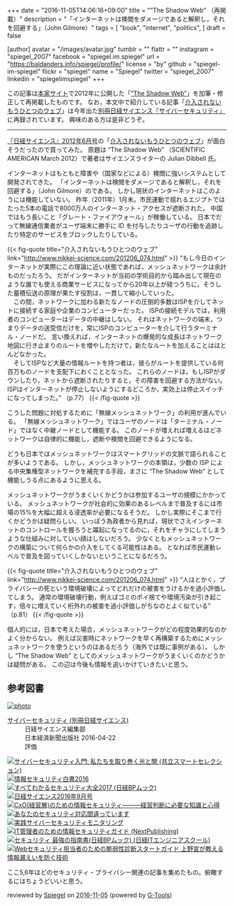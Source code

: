 +++
date = "2016-11-05T14:06:16+09:00"
title = "“The Shadow Web” （再掲載）"
description = "「インターネットは検閲をダメージであると解釈し，それを回避する」（John Gilmore）"
tags = [
  "book",
  "internet",
  "politics",
]
draft = false

[author]
  avatar = "/images/avatar.jpg"
  tumblr = ""
  flattr = ""
  instagram = "spiegel_2007"
  facebook = "spiegel.im.spiegel"
  url = "https://baldanders.info/spiegel/profile/"
  license = "by"
  github = "spiegel-im-spiegel"
  flickr = "spiegel"
  name = "Spiegel"
  twitter = "spiegel_2007"
  linkedin = "spiegelimspiegel"
+++

この記事は[本家サイト](https://baldanders.info/ "Baldanders.info")で2012年に公開した「[“The Shadow Web”](https://baldanders.info/spiegel/log2/000599.shtml)」を加筆・修正して再掲載したものです。
なお，本文中で紹介している記事「[介入されないもうひとつのウェブ]」は今年出た[別冊日経サイエンス『サイバーセキュリティ』](http://www.nikkei-science.com/page/sci_book/bessatu/51212.html)に再録されています。
興味のある方は是非どうぞ。

----

[『日経サイエンス』2012年6月号]の「[介入されないもうひとつのウェブ]」が面白そうだったので買ってみた。
原題は “The Shadow Web” （SCIENTIFIC AMERICAN March 2012）で著者はサイエンスライターの Julian Dibbell 氏。

インターネットはもともと障害や（国家などによる）検閲に強いシステムとして開発されてきた。
「インターネットは検閲をダメージであると解釈し，それを回避する」（John Gilmore）のである。
しかし現状のインターネットはこのようには機能していない。
昨年（2011年）1月末。市民運動で揺れるエジプトではたった5本の電話で8000万人のインターネット・アクセスが遮断された。
中国ではもう長いこと「グレート・ファイアウォール」が稼働している。
日本でだって無線通信業者がユーザ端末に勝手に ID を付与したりユーザの行動を追跡したり特定のサービスをブロックしたりしている。

{{< fig-quote title="介入されないもうひとつのウェブ" link="http://www.nikkei-science.com/201206_074.html" >}}
<q>もし今日のインターネットが実際にこの理論に近い状態であれば，メッシュネットワークは余計ものだったろう。
だがインターネットが当初の学術目的から踏み出して現在のような誰でも使える商業サービスになってから20年以上が経つうちに，そうした蓄積伝送の原理が果たす役割は，一貫して縮小していった。<br />
　この間，ネットワークに加わる新たなノードの圧倒的多数はISPを介してネットに接続する家庭や企業のコンピューターだった。
ISPの接続モデルでは，利用者のコンピューターはデータの中継はしない。
それはネットワークの端末，つまりデータの送受信だけを，常にISPのコンピューターを介して行うターミナル・ノードだ。
言い換えれば，インターネットの爆発的な成長はネットワーク地図に行き止まりのルートを増やしただけで，新たなルートを加えることはほとんどなかった。<br />
　そしてISPなど大量の情報ルートを持つ者は，彼らがルートを提供している何百万ものノードを支配下におくこととなった。
これらのノードは，もしISPがダウンしたり，ネットから遮断されたりすると，その障害を回避する方法がない。
ISPはインターネットが停止しないようにするどころか，実効上は停止スイッチになってしまった。</q>
（p.77）
{{< /fig-quote >}}

こうした問題に対処するために「無線メッシュネットワーク」の利用が進んでいる。
「無線メッシュネットワーク」ではユーザのノードは「ターミナル・ノード」ではなく中継ノードとして機能する。
このノードが増えれば増えるほどネットワークは自律的に機能し，遮断や検閲を回避できるようになる。

どうも日本ではメッシュネットワークはスマートグリッドの文脈で語られることが多いようである。
しかし，メッシュネットワークの本領は，少数の ISP による中央集権型ネットワークを補完する手段，まさに “The Shadow Web” として機能しうる点にあるように思える。

メッシュネットワークがうまくいくかどうかは参加するユーザの規模にかかっている。
メッシュネットワークが社会的に効果のあるレベルまで普及するには市場の15%を大幅に超える浸透率が必要になるそうだ。
しかし実際にそこまで行くかどうかは疑問らしい。
いっぽう為政者から見れば，現状でさえインターネットのコントロールを握ろうと躍起になってるのに，それをチャラにしてしまうような仕組みに対していい顔はしないだろう。
少なくともメッシュネットワークの構築について何らかの介入をしてくる可能性はある。
となれば市民運動レベルで普及を図っていくしかないということになるだろう。

{{< fig-quote title="介入されないもうひとつのウェブ" link="http://www.nikkei-science.com/201206_074.html" >}}
<q>人はとかく，プライバシーの死という環境破壊によってどれだけの被害をうけるかを過小評価してしまう。
通常の環境破壊行動，例えばゴミのポイ捨てや環境汚染が引き起こす，倍々に増えていく桁外れの被害を過小評価しがちなのとよく似ている</q>
（p.81）
{{< /fig-quote >}}

個人的には，日本で考えた場合，メッシュネットワークがどの程度効果的なのかよく分からない。
例えば災害時にネットワークを早く再構築するためにメッシュネットワークを使うというのはあるだろう（海外では既に事例がある）。
しかし “The Shadow Web” としてのメッシュネットワークがうまくいくのかどうかは疑問がある。
この辺は今後も情報を追いかけていきたいと思う。

[『日経サイエンス』2012年6月号]: http://www.nikkei-science.com/page/magazine/201206.html "2012年6月号 | 日経サイエンス"
[介入されないもうひとつのウェブ]: http://www.nikkei-science.com/201206_074.html "介入されないもうひとつのウェブ | 日経サイエンス"
[サイバーセキュリティ]: http://www.nikkei-science.com/page/sci_book/bessatu/51212.html "サイバーセキュリティー | 日経サイエンス"

## 参考図書

<div class="hreview" ><a class="item url" href="http://www.amazon.co.jp/exec/obidos/ASIN/4532512123/baldandersinf-22/"><img src="http://ecx.images-amazon.com/images/I/51gurnOqhiL._SL160_.jpg" alt="photo" class="photo"  /></a><dl ><dt class="fn"><a class="item url" href="http://www.amazon.co.jp/exec/obidos/ASIN/4532512123/baldandersinf-22/">サイバーセキュリティ (別冊日経サイエンス)</a></dt><dd>日経サイエンス編集部 </dd><dd>日本経済新聞出版社 2016-04-22</dd><dd>評価<abbr class="rating" title="4"><img src="http://g-images.amazon.com/images/G/01/detail/stars-4-0.gif" alt="" /></abbr> </dd></dl><p class="similar"><a href="http://www.amazon.co.jp/exec/obidos/ASIN/4320009061/baldandersinf-22/" target="_top"><img src="http://images.amazon.com/images/P/4320009061.09._SCTHUMBZZZ_.jpg"  alt="サイバーセキュリティ入門: 私たちを取り巻く光と闇 (共立スマートセレクション)"  /></a> <a href="http://www.amazon.co.jp/exec/obidos/ASIN/4905318416/baldandersinf-22/" target="_top"><img src="http://images.amazon.com/images/P/4905318416.09._SCTHUMBZZZ_.jpg"  alt="情報セキュリティ白書2016"  /></a> <a href="http://www.amazon.co.jp/exec/obidos/ASIN/4822237656/baldandersinf-22/" target="_top"><img src="http://images.amazon.com/images/P/4822237656.09._SCTHUMBZZZ_.jpg"  alt="すべてわかるセキュリティ大全2017 (日経BPムック)"  /></a> <a href="http://www.amazon.co.jp/exec/obidos/ASIN/B01G5SQLQC/baldandersinf-22/" target="_top"><img src="http://images.amazon.com/images/P/B01G5SQLQC.09._SCTHUMBZZZ_.jpg"  alt="日経サイエンス2016年9月号"  /></a> <a href="http://www.amazon.co.jp/exec/obidos/ASIN/4478083908/baldandersinf-22/" target="_top"><img src="http://images.amazon.com/images/P/4478083908.09._SCTHUMBZZZ_.jpg"  alt="CxO(経営層)のための情報セキュリティ―――経営判断に必要な知識と心得"  /></a> <a href="http://www.amazon.co.jp/exec/obidos/ASIN/4822237982/baldandersinf-22/" target="_top"><img src="http://images.amazon.com/images/P/4822237982.09._SCTHUMBZZZ_.jpg"  alt="あなたのセキュリティ対応間違っています"  /></a> <a href="http://www.amazon.co.jp/exec/obidos/ASIN/4339028533/baldandersinf-22/" target="_top"><img src="http://images.amazon.com/images/P/4339028533.09._SCTHUMBZZZ_.jpg"  alt="実践サイバーセキュリティモニタリング"  /></a> <a href="http://www.amazon.co.jp/exec/obidos/ASIN/4802090927/baldandersinf-22/" target="_top"><img src="http://images.amazon.com/images/P/4802090927.09._SCTHUMBZZZ_.jpg"  alt="IT管理者のための情報セキュリティガイド (NextPublishing)"  /></a> <a href="http://www.amazon.co.jp/exec/obidos/ASIN/4822237788/baldandersinf-22/" target="_top"><img src="http://images.amazon.com/images/P/4822237788.09._SCTHUMBZZZ_.jpg"  alt="セキュリティ 最強の指南書(日経BPムック) (日経ITエンジニアスクール)"  /></a> <a href="http://www.amazon.co.jp/exec/obidos/ASIN/4798145629/baldandersinf-22/" target="_top"><img src="http://images.amazon.com/images/P/4798145629.09._SCTHUMBZZZ_.jpg"  alt="Webセキュリティ担当者のための脆弱性診断スタートガイド 上野宣が教える情報漏えいを防ぐ技術"  /></a> </p>
<p class="description">ここ5,6年ほどのセキュリティ・プライバシー関連の記事を集めたもの。俯瞰するにはちょうどいいと思う。</p>
<p class="gtools" >reviewed by <a href='#maker' class='reviewer'>Spiegel</a> on <abbr class="dtreviewed" title="2016-11-05">2016-11-05</abbr> (powered by <a href="http://www.goodpic.com/mt/aws/index.html" >G-Tools</a>)</p>
</div>
